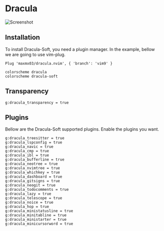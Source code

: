 # Dracula

![Screenshot](https://user-images.githubusercontent.com/50273941/227779719-6e003e4a-f8e8-40bc-8a9f-ebfd7ea13fe6.png)

## Installation

To install Dracula-Soft, you need a plugin manager.
In the example, bellow we are going to use vim-plug.

```vim
Plug 'maxmx03/dracula.nvim', { 'branch': 'vim9' }

colorscheme dracula
colorscheme dracula-soft
```

## Transparency

```vim
g:dracula_transparency = true
```

## Plugins

Bellow are the Dracula-Soft supported plugins.
Enable the plugins you want.

```vim
g:dracula_treesitter = true
g:dracula_lspconfig = true
g:dracula_navic = true
g:dracula_cmp = true
g:dracula_ibl = true
g:dracula_bufferline = true
g:dracula_neotree = true
g:dracula_nvimtree = true
g:dracula_whichkey = true
g:dracula_dashboard = true
g:dracula_gitsigns = true
g:dracula_neogit = true
g:dracula_todocomments = true
g:dracula_lazy = true
g:dracula_telescope = true
g:dracula_noice = true
g:dracula_hop = true
g:dracula_ministatusline = true
g:dracula_minitabline = true
g:dracula_ministarter = true
g:dracula_minicursorword = true
```
